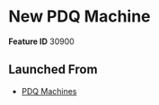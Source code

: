 # New PDQ Machine

**Feature ID** 30900

## Launched From

- [PDQ Machines](PDQ%20Machines.md)











































































